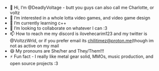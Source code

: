 - 👋 Hi, I’m @DeadlyVoltage - butt you guys can also call me Charlotte, or voltz
- 👀 I’m interested in a whole lotta video games, and video game design
- 🌱 I’m currently learning c++
- 💞️ I’m looking to collaborate on whatever I can :3
- 📫 How to reach me my discord is ilovehecarim123 and my twitter is @VoltzzWrld, or if you prefer email its chilitimez@proton.me(though im not as active on my mail
- 😄 My pronouns are She/her and They/Them!!!
- ⚡ Fun fact - I really like metal gear solid, MMOs, music production, and open source projects :3

<!---
DeadlyVoltage/DeadlyVoltage is a ✨ special ✨ repository because its `README.md` (this file) appears on your GitHub profile.
You can click the Preview link to take a look at your changes.
--->
